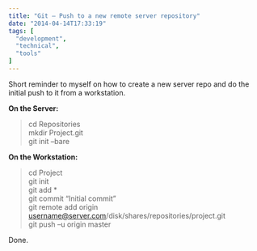 ```yaml
---
title: "Git – Push to a new remote server repository"
date: "2014-04-14T17:33:19"
tags: [
  "development",
  "technical",
  "tools"
]
---
```

Short reminder to myself on how to create a new server repo and do the initial push to it from a workstation.

**On the Server:**

> cd Repositories  
> mkdir Project.git  
> git init –bare

**On the Workstation:**

> cd Project  
> git init  
> git add \*  
> git commit “Initial commit”  
> git remote add origin username@server.com/disk/shares/repositories/project.git  
> git push –u origin master

Done.